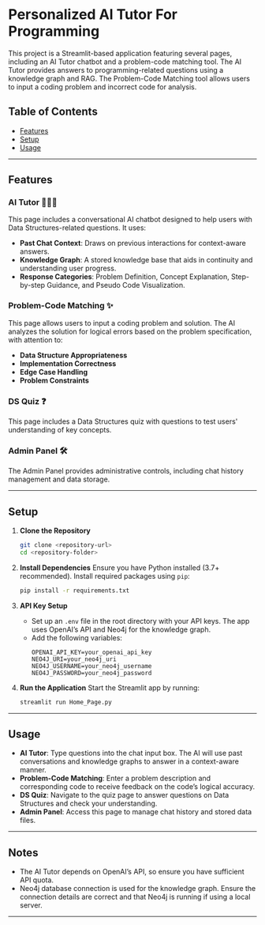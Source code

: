 # Personalized AI Tutor For Programming

This project is a Streamlit-based application featuring several pages, including an AI Tutor chatbot and a problem-code matching tool. The AI Tutor provides answers to programming-related questions using a knowledge graph and RAG. The Problem-Code Matching tool allows users to input a coding problem and incorrect code for analysis.

## Table of Contents
- [Features](#features)
- [Setup](#setup)
- [Usage](#usage)

---

## Features

### AI Tutor 🧑🏽‍💻
This page includes a conversational AI chatbot designed to help users with Data Structures-related questions. It uses:
- **Past Chat Context**: Draws on previous interactions for context-aware answers.
- **Knowledge Graph**: A stored knowledge base that aids in continuity and understanding user progress.
- **Response Categories**: Problem Definition, Concept Explanation, Step-by-step Guidance, and Pseudo Code Visualization.

### Problem-Code Matching ✨
This page allows users to input a coding problem and solution. The AI analyzes the solution for logical errors based on the problem specification, with attention to:
- **Data Structure Appropriateness**
- **Implementation Correctness**
- **Edge Case Handling**
- **Problem Constraints**

### DS Quiz ❓
This page includes a Data Structures quiz with questions to test users' understanding of key concepts.

### Admin Panel 🛠️
The Admin Panel provides administrative controls, including chat history management and data storage.

---

## Setup

1. **Clone the Repository**
   ```bash
   git clone <repository-url>
   cd <repository-folder>
   ```

2. **Install Dependencies**
   Ensure you have Python installed (3.7+ recommended). Install required packages using `pip`:
   ```bash
   pip install -r requirements.txt
   ```

3. **API Key Setup**
   - Set up an `.env` file in the root directory with your API keys. The app uses OpenAI’s API and Neo4j for the knowledge graph.
   - Add the following variables:
     ```plaintext
     OPENAI_API_KEY=your_openai_api_key
     NEO4J_URI=your_neo4j_uri
     NEO4J_USERNAME=your_neo4j_username
     NEO4J_PASSWORD=your_neo4j_password
     ```

4. **Run the Application**
   Start the Streamlit app by running:
   ```bash
   streamlit run Home_Page.py
   ```

---

## Usage

- **AI Tutor**: Type questions into the chat input box. The AI will use past conversations and knowledge graphs to answer in a context-aware manner.
- **Problem-Code Matching**: Enter a problem description and corresponding code to receive feedback on the code’s logical accuracy.
- **DS Quiz**: Navigate to the quiz page to answer questions on Data Structures and check your understanding.
- **Admin Panel**: Access this page to manage chat history and stored data files.

---

## Notes

- The AI Tutor depends on OpenAI’s API, so ensure you have sufficient API quota.
- Neo4j database connection is used for the knowledge graph. Ensure the connection details are correct and that Neo4j is running if using a local server.

---
